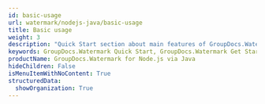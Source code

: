 ```yaml
---
id: basic-usage
url: watermark/nodejs-java/basic-usage
title: Basic usage
weight: 3
description: "Quick Start section about main features of GroupDocs.Watermark API, describes how to add watermakes with just a couple lines of code."
keywords: GroupDocs.Watermark Quick Start, GroupDocs.Watermark Get Started
productName: GroupDocs.Watermark for Node.js via Java
hideChildren: False
isMenuItemWithNoContent: True
structuredData:
  showOrganization: True
---
```

